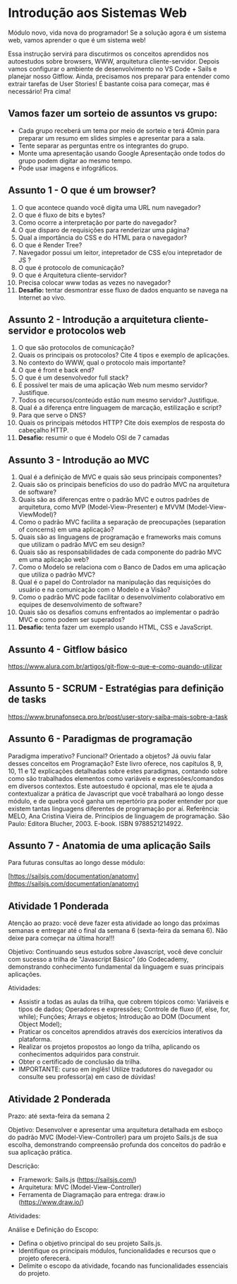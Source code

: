 # Introdução aos Sistemas Web

Módulo novo, vida nova do programador! Se a solução agora é um sistema web, vamos aprender o que é um sistema web! 

Essa instrução servirá para discutirmos os conceitos aprendidos nos autoestudos sobre browsers, WWW, arquitetura cliente-servidor. Depois vamos configurar o ambiente de desenvolvimento no VS Code + Sails e planejar nosso Gitflow. Ainda, precisamos nos preparar para entender como extrair tarefas de User Stories! É bastante coisa para começar, mas é necessário! Pra cima!

## Vamos fazer um sorteio de assuntos vs grupo:

- Cada grupo receberá um tema por meio de sorteio e terá 40min para preparar um resumo em slides simples e apresentar para a sala.
- Tente separar as perguntas entre os integrantes do grupo.
- Monte uma apresentação usando Google Apresentação onde todos do grupo podem digitar ao mesmo tempo.
- Pode usar imagens e infográficos.


## Assunto 1 - O que é um browser?

  1)  O que acontece quando você digita uma URL num navegador?
  2)  O que é fluxo de bits e bytes?
  3)  Como ocorre a interpretação por parte do navegador?
  4)  O que disparo de requisições para renderizar uma página?
  5)  Qual a importância do CSS e do HTML para o navegador?
  6)  O que é Render Tree?
  7)  Navegador possui um leitor, intepretador de CSS e/ou intepretador de JS ?
  8)  O que é protocolo de comunicação?
  9)  O que é Arquitetura cliente-servidor?
  10)  Precisa colocar www todas as vezes no navegador?
  11)  **Desafio:** tentar desmontrar esse fluxo de dados enquanto se navega na Internet ao vivo.


## Assunto 2 - Introdução a arquitetura cliente-servidor e protocolos web

  1) O que são protocolos de comunicação?
  2) Quais os principais os protocolos? Cite 4 tipos e exemplo de aplicações.
  3) No contexto do WWW, qual o protocolo mais importante?
  4) O que é front e back end?
  5) O que é um desenvolvedor full stack?
  6) É possível ter mais de uma aplicação Web num mesmo servidor? Justifique.
  7) Todos os recursos/conteúdo estão num mesmo servidor? Justifique.
  8) Qual é a diferença entre linguagem de marcação, estilização e script?
  9) Para que serve o DNS?
  10) Quais os principais métodos HTTP? Cite dois exemplos de resposta do cabeçalho HTTP.
  11) **Desafio:** resumir o que é Modelo OSI de 7 camadas

## Assunto 3 - Introdução ao MVC

  1) Qual é a definição de MVC e quais são seus principais componentes?
  2) Quais são os principais benefícios do uso do padrão MVC na arquitetura de software?
  3) Quais são as diferenças entre o padrão MVC e outros padrões de arquitetura, como MVP (Model-View-Presenter) e MVVM (Model-View-ViewModel)?
  4) Como o padrão MVC facilita a separação de preocupações (separation of concerns) em uma aplicação?
  5) Quais são as linguagens de programação e frameworks mais comuns que utilizam o padrão MVC em seu design?
  6) Quais são as responsabilidades de cada componente do padrão MVC em uma aplicação web?
  7) Como o Modelo se relaciona com o Banco de Dados em uma aplicação que utiliza o padrão MVC?
  8) Qual é o papel do Controlador na manipulação das requisições do usuário e na comunicação com o Modelo e a Visão?
  9) Como o padrão MVC pode facilitar o desenvolvimento colaborativo em equipes de desenvolvimento de software?
  10) Quais são os desafios comuns enfrentados ao implementar o padrão MVC e como podem ser superados?
  11) **Desafio:** tenta fazer um exemplo usando HTML, CSS e JavaScript.


## Assunto 4 - Gitflow básico

https://www.alura.com.br/artigos/git-flow-o-que-e-como-quando-utilizar

## Assunto 5 - SCRUM - Estratégias para definição de tasks

https://www.brunafonseca.pro.br/post/user-story-saiba-mais-sobre-a-task


## Assunto 6 - Paradigmas de programação
Paradigma imperativo? Funcional? Orientado a objetos? Já ouviu falar desses conceitos em Programação? Este livro oferece, nos capítulos 8, 9, 10, 11 e 12 explicações detalhadas sobre estes paradigmas, contando sobre como são trabalhados elementos como variáveis e expressões/comandos em diversos contextos. Este autoestudo é opcional, mas ele te ajuda a contextualizar a prática de Javascript que você trabalhará ao longo desse módulo, e de quebra você ganha um repertório pra poder entender por que existem tantas linguagens diferentes de programação por aí.
Referência: MELO, Ana Cristina Vieira de. Princípios de linguagem de programação. São Paulo: Editora Blucher, 2003. E-book. ISBN 9788521214922.


## Assunto 7 - Anatomia de uma aplicação Sails

Para futuras consultas ao longo desse módulo:

[https://sailsjs.com/documentation/anatomy](https://sailsjs.com/documentation/anatomy)


## Atividade 1 Ponderada

Atenção ao prazo: você deve fazer esta atividade ao longo das próximas semanas e entregar até o final da semana 6 (sexta-feira da semana 6). Não deixe para começar na última hora!!!

Objetivo:
Continuando seus estudos sobre Javascript, você deve concluir com sucesso a trilha de "Javascript Básico" (do Codecademy, demonstrando conhecimento fundamental da linguagem e suas principais aplicações.

Atividades:
- Assistir a todas as aulas da trilha, que cobrem tópicos como: Variáveis e tipos de dados; Operadores e expressões; Controle de fluxo (if, else, for, while); Funções; Arrays e objetos; Introdução ao DOM (Document Object Model);
- Praticar os conceitos aprendidos através dos exercícios interativos da plataforma.
- Realizar os projetos propostos ao longo da trilha, aplicando os conhecimentos adquiridos para construir.
- Obter o certificado de conclusão da trilha.
- IMPORTANTE: curso em inglês! Utilize tradutores do navegador ou consulte seu professor(a) em caso de dúvidas!

## Atividade 2 Ponderada


Prazo: até sexta-feira da semana 2

Objetivo:
Desenvolver e apresentar uma arquitetura detalhada em esboço do padrão MVC (Model-View-Controller) para um projeto Sails.js de sua escolha, demonstrando compreensão profunda dos conceitos do padrão e sua aplicação prática.

Descrição:
- Framework: Sails.js (https://sailsjs.com/)
- Arquitetura: MVC (Model-View-Controller)
- Ferramenta de Diagramação para entrega: draw.io (https://www.draw.io/)

Atividades:

Análise e Definição do Escopo:
- Defina o objetivo principal do seu projeto Sails.js.
- Identifique os principais módulos, funcionalidades e recursos que o projeto oferecerá.
- Delimite o escopo da atividade, focando nas funcionalidades essenciais do projeto.
